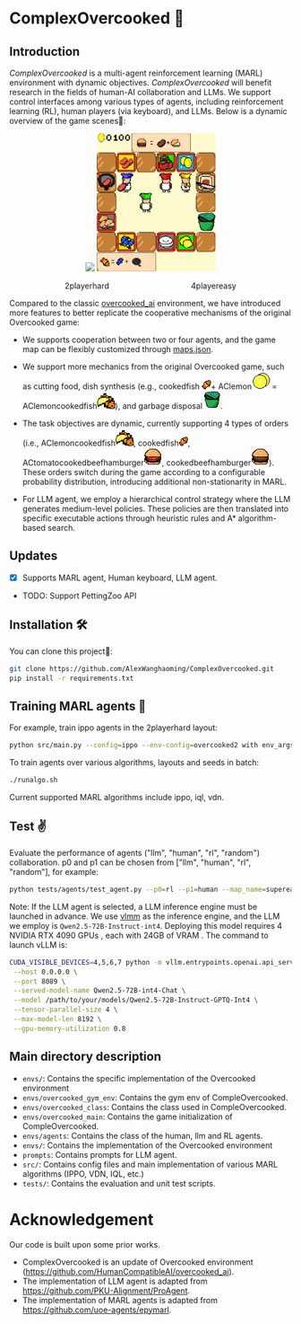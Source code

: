 # ComplexOvercooked 🍳

## Introduction 
*ComplexOvercooked* is a multi-agent reinforcement learning (MARL) environment with dynamic objectives. *ComplexOvercooked* will benefit research in the fields of human-AI collaboration and LLMs. We support control interfaces among various types of agents, including reinforcement learning (RL), human players (via keyboard), and LLMs. Below is a dynamic overview of the game scenes👀:
<p align="center">
  <img src="envs/showpic/2player.gif" width="35%" />
  <img src="envs/showpic/4player.gif" width="42%" />
</p>
<p align="center">
  <span style="display: inline-block; width: 30%; text-align: left;">2playerhard</span>
  <span style="display: inline-block; width: 30%; text-align: right;">4playereasy</span>
</p> 

Compared to the classic [overcooked_ai](https://github.com/HumanCompatibleAI/overcooked_ai) environment, we have introduced more features to better replicate the cooperative mechanisms of the original Overcooked game:
 - We supports cooperation between two or four agents, and the game map can be flexibly customized through [maps.json](envs/maps.json).
 
 - We support more mechanics from the original Overcooked game, such as cutting food, dish synthesis (e.g., cookedfish ![](envs/assets/items/cookedfish.png)+ AClemon![](envs/assets/items/AClemon.png) = AClemoncookedfish![](envs/assets/items/AClemoncookedfish.png)), and garbage disposal![](envs/assets/table/trashbin.png).
 
 - The task objectives are dynamic, currently supporting 4 types of orders (i.e., AClemoncookedfish![](envs/assets/items/AClemoncookedfish.png), cookedfish![](envs/assets/items/cookedfish.png), ACtomatocookedbeefhamburger![](envs/assets/items/ACtomatocookedbeefhamburger.png), cookedbeefhamburger![](envs/assets/items/cookedbeefhamburger.png)). These orders switch during the game according to a configurable probability distribution, introducing additional non-stationarity in MARL.

 - For LLM agent, we employ a hierarchical control strategy where the LLM generates medium-level policies. These policies are then translated into specific executable actions through heuristic rules and A* algorithm-based search.

## Updates

- [x] Supports MARL agent, Human keyboard, LLM agent.
- TODO: Support PettingZoo API

## Installation 🛠️
You can clone this project📁:
```bash
git clone https://github.com/AlexWanghaoming/ComplexOvercooked.git
pip install -r requirements.txt
```

## Training MARL agents 🚀
For example, train ippo agents in the 2playerhard layout: 
```Bash
python src/main.py --config=ippo --env-config=overcooked2 with env_args.map_name=2playerhard
```
To train agents over various algorithms, layouts and seeds in batch:
```Bash
./runalgo.sh
```
Current supported MARL algorithms include ippo, iql, vdn.
## Test :v:
Evaluate the performance of agents ("llm", "human", "rl", "random") collaboration. p0 and p1 can be chosen from ["llm", "human", "rl", "random"], for example: 
```Bash
python tests/agents/test_agent.py --p0=rl --p1=human --map_name=supereasy --n_episode=5
```
Note: If the LLM agent is selected, a LLM inference engine must be launched in advance. We use [vlmm](https://github.com/vllm-project/vllm) as the inference engine, and the LLM we employ is `Qwen2.5-72B-Instruct-int4`. Deploying this model requires 4 NVIDIA RTX 4090 GPUs , each with 24GB of VRAM . The command to launch vLLM is:
```Bash
CUDA_VISIBLE_DEVICES=4,5,6,7 python -m vllm.entrypoints.openai.api_server \
 --host 0.0.0.0 \
 --port 8089 \
 --served-model-name Qwen2.5-72B-int4-Chat \
 --model /path/to/your/models/Qwen2.5-72B-Instruct-GPTQ-Int4 \
 --tensor-parallel-size 4 \
 --max-model-len 8192 \
 --gpu-memory-utilization 0.8
```

## Main directory description
- `envs/`: Contains the specific implementation of the Overcooked environment
- `envs/overcooked_gym_env`: Contains the gym env of CompleOvercooked. 
- `envs/overcooked_class`: Contains the class used in CompleOvercooked. 
- `envs/overcooked_main`: Contains the game initialization of CompleOvercooked. 
- `envs/agents`: Contains the class of the human, llm and RL agents. 
- `envs/`: Contains the implementation of the Overcooked environment
- `prompts`: Contains prompts for LLM agent.
- `src/`: Contains config files and main implementation of various MARL algorithms (IPPO, VDN, IQL, etc.)
- `tests/`: Contains the evaluation and unit test scripts. 

# Acknowledgement
Our code is built upon some prior works.

* ComplexOvercooked is an update of Overcooked environment (https://github.com/HumanCompatibleAI/overcooked_ai).
* The implementation of LLM agent is adapted from https://github.com/PKU-Alignment/ProAgent.
* The implementation of MARL agents is adapted from https://github.com/uoe-agents/epymarl.
